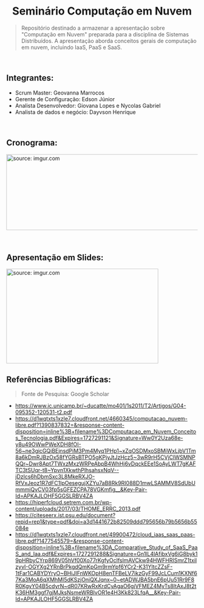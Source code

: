 <div align=center>
  <h1> Seminário Computação em Nuvem </h1>
</div>

> Repositório destinado a armazenar a apresentação sobre "Computação em Nuvem" preparada para a disciplina de Sistemas Distribuídos. A apresentação aborda conceitos gerais de computação em nuvem, incluindo IaaS, PaaS e SaaS.
<br>

## Integrantes:
- Scrum Master: Geovanna Marrocos
- Gerente de Configuração: Edson Júnior
- Analista Desenvolvedor: Giovana Lopes e Nycolas Gabriel
- Analista de dados e negócio: Dayvson Henrique
<br>

## Cronograma:
<a href="https://imgur.com/6ptmE7d"><img src="https://i.imgur.com/6ptmE7d.jpeg" title="source: imgur.com" width="850px"  height="200px" /></a>

<br>

## Apresentação em Slides:
<a href="https://imgur.com/WOetTdN"><img src="https://i.imgur.com/WOetTdN.png" title="source: imgur.com" width="400px"  height="250px" /></a>
<br>

## Referências Bibliográficas:

  > Fonte de Pesquisa: Google Scholar

- https://www.ic.unicamp.br/~ducatte/mo401/1s2011/T2/Artigos/G04-095352-120531-t2.pdf
- https://d1wqtxts1xzle7.cloudfront.net/4660345/computacao_nuvem-libre.pdf?1390837832=&response-content-disposition=inline%3B+filename%3DComputacao_em_Nuvem_Conceitos_Tecnologia.pdf&Expires=1727291121&Signature=Ww0Y2Uza68e-y8u49OWwPWeXDH8fOI-56~ne3gicGQjBEjnsdPiM3Pm4Myq1PHp1~xZqOSDMxoSBMiWxLjbV1Tm8a6kDmRJBzOx58fYGRsBTPO5gKPjyJtJzHcz5~3wR9rH5CVjCIWSMNPQQr~Dwr8Apt7TWxzMxzWRPeAbpB4WhHj6vDqckEEe1SoAyLWT7gKAFTC3tSUqr-t8~Ypvn1XkwthPlhsahsxNqV--jDzlcs6hDbmSxc3L8MkeRXJO-RfVxJeoz1R7dFC1lpOesegujXZYu7aB8Rk9RI088D1mwLSAMMV8SdUbUmmmiQvCV03fp5sGFEZCPA78VGKmfig__&Key-Pair-Id=APKAJLOHF5GGSLRBV4ZA
- https://hiperfcloud.setrem.com.br/wp-content/uploads/2017/03/THOME_ERRC_2013.pdf
- https://citeseerx.ist.psu.edu/document?repid=rep1&type=pdf&doi=a3d1441672b82509ddd795656b79b5656b55084e
- https://d1wqtxts1xzle7.cloudfront.net/49900472/cloud_iaas_saas_paas-libre.pdf?1477545579=&response-content-disposition=inline%3B+filename%3DA_Comparative_Study_of_SaaS_PaaS_and_Iaa.pdf&Expires=1727291288&Signature=Gn1lL4lAfibxVg6iG8byk19pHRbyCYrp869V05hVf00Xo77rKgfyOcIfslmAVCkw94HWFHRISmrZ1txilzyvI-OGYXg2YRnBrPkgdQmKpGm9rmYpf6YCr2-K31YltcZZsF-1tFar1CABYDYryO~BHiJIFnWKOpH8enTFBeLV7ikzGyF99JcLCum1KXNf67Ka3MoA6qXMhMl5dKSzjOniQXJqnx~0~etADWJBA5bnE6pUu51Rr9F8R0KgyY04B5cdyrN~dR07KRwRxKrdCyAgaO6gjVFMEZ4MyTs8ItAxJ8t2tK36HM3ggf7gjMJksNsmeWRBlvOR1e4H3Kk823LfqA__&Key-Pair-Id=APKAJLOHF5GGSLRBV4ZA

